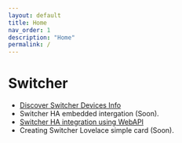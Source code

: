 ```yaml
---
layout: default
title: Home
nav_order: 1
description: "Home"
permalink: /
---
```


# Switcher

- [Discover Switcher Devices Info](switcher/switcher_discovery.md)
- Switcher HA embedded intergation (Soon).
- [Switcher HA integration using WebAPI](switcher/switcher_webapi.md)
- Creating Switcher Lovelace simple card (Soon). 
